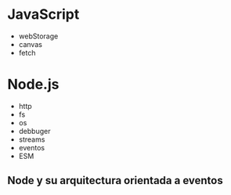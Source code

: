# JavaScript
- webStorage
- canvas
- fetch

# Node.js
- http
- fs
- os
- debbuger
- streams
- eventos
- ESM

## Node y su arquitectura orientada a eventos
